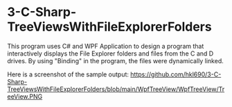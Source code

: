 # 3-C-Sharp-TreeViewsWithFileExplorerFolders

This program uses C# and WPF Application to design a program that interactively displays the File Explorer folders and files from the C and D drives.
By using "Binding" in the program, the files were dynamically linked.

Here is a screenshot of the sample output:
https://github.com/hkl690/3-C-Sharp-TreeViewsWithFileExplorerFolders/blob/main/WpfTreeView/WpfTreeView/TreeView.PNG
